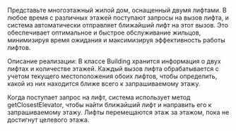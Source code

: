 Представьте многоэтажный жилой дом, оснащенный двумя лифтами. В любое время с различных этажей поступают запросы на вызов лифта, и система автоматически отправляет ближайший лифт на этот вызов. Это обеспечивает оптимальное и быстрое обслуживание жильцов, минимизируя время ожидания и максимизируя эффективность работы лифтов.

Описание реализации:
В классе Building хранится информация о двух лифтах и количестве этажей. Каждый вызов лифта обрабатывается с учетом текущего местоположения обоих лифтов, чтобы определить, какой из них находится ближе всего к запрашиваемому этажу.

Когда поступает запрос на лифт, система использует метод getClosestElevator, чтобы найти ближайший лифт и направить его к запрашиваемому этажу. Лифты перемещаются этаж за этажом, пока не достигнут целевого этажа.
